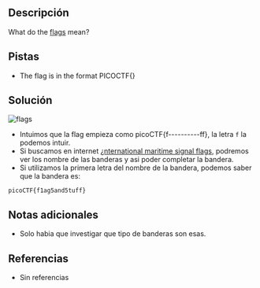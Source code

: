 ## Descripción
What do the [flags](https://jupiter.challenges.picoctf.org/static/fbeb5f9040d62b18878d199cdda2d253/flag.png) mean?

## Pistas
- The flag is in the format PICOCTF{}

## Solución
![flags](flags.png)
- Intuimos que la flag empieza como picoCTF{f----------ff}, la letra `f` la podemos intuir.
- Si buscamos en internet [¿nternational maritime signal flags](https://en.wikipedia.org/wiki/International_maritime_signal_flags), podremos ver los nombre de las banderas y asi poder completar la bandera.
- Si utilizamos la primera letra del nombre de la bandera, podemos saber que la bandera es:


```
picoCTF{f1ag5and5tuff}
```

## Notas adicionales
- Solo habia que investigar que tipo de banderas son esas.

## Referencias
- Sin referencias